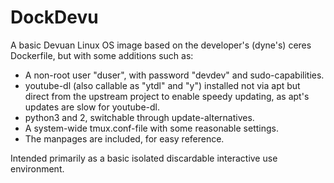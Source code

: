 # DockDevu

A basic Devuan Linux OS image based on the developer's (dyne's) ceres Dockerfile,
but with some additions such as:
* A non-root user "duser", with password "devdev" and sudo-capabilities.
* youtube-dl (also callable as "ytdl" and "y") installed not via apt but direct from the upstream project to enable speedy updating, as apt's updates are slow for youtube-dl.
* python3 and 2, switchable through update-alternatives.
* A system-wide tmux.conf-file with some reasonable settings.
* The manpages are included, for easy reference.

Intended primarily as a basic isolated discardable interactive use environment.
